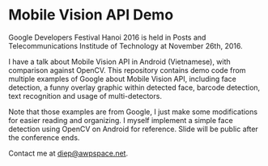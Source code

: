 # Mobile Vision API Demo
Google Developers Festival Hanoi 2016 is held in Posts and Telecommunications Institude of Technology at November 26th, 2016.

I have a talk about Mobile Vision API in Android (Vietnamese), with comparison against OpenCV. This repository contains demo code from multiple examples of Google about Mobile Vision API, including face detection, a funny overlay graphic within detected face, barcode detection, text recognition and usage of multi-detectors. 

Note that those examples are from Google, I just make some modifications for easier reading and organizing. I myself implement a simple face detection using OpenCV on Android for reference. Slide will be public after the conference ends.

Contact me at diep@awpspace.net.
